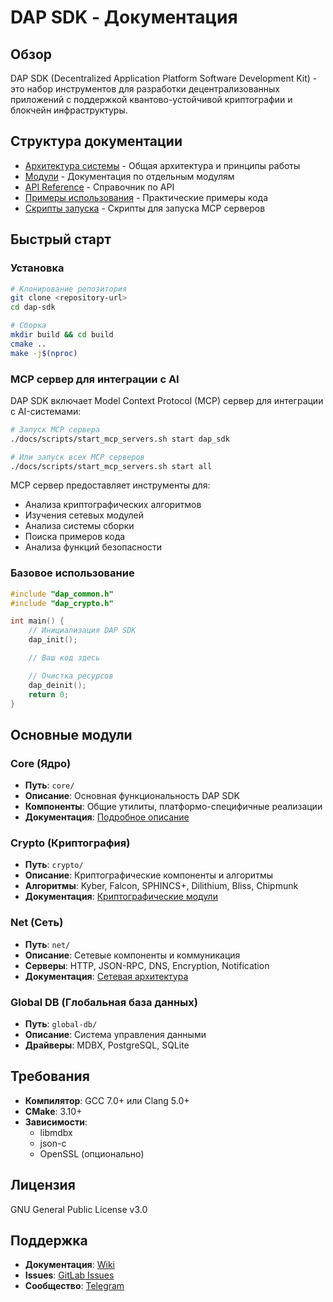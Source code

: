 # DAP SDK - Документация

## Обзор

DAP SDK (Decentralized Application Platform Software Development Kit) - это набор инструментов для разработки децентрализованных приложений с поддержкой квантово-устойчивой криптографии и блокчейн инфраструктуры.

## Структура документации

- [Архитектура системы](./architecture.md) - Общая архитектура и принципы работы
- [Модули](./modules/) - Документация по отдельным модулям
- [API Reference](./api/) - Справочник по API
- [Примеры использования](./examples/) - Практические примеры кода
- [Скрипты запуска](./scripts/) - Скрипты для запуска MCP серверов

## Быстрый старт

### Установка

```bash
# Клонирование репозитория
git clone <repository-url>
cd dap-sdk

# Сборка
mkdir build && cd build
cmake ..
make -j$(nproc)
```

### MCP сервер для интеграции с AI

DAP SDK включает Model Context Protocol (MCP) сервер для интеграции с AI-системами:

```bash
# Запуск MCP сервера
./docs/scripts/start_mcp_servers.sh start dap_sdk

# Или запуск всех MCP серверов
./docs/scripts/start_mcp_servers.sh start all
```

MCP сервер предоставляет инструменты для:
- Анализа криптографических алгоритмов
- Изучения сетевых модулей
- Анализа системы сборки
- Поиска примеров кода
- Анализа функций безопасности

### Базовое использование

```c
#include "dap_common.h"
#include "dap_crypto.h"

int main() {
    // Инициализация DAP SDK
    dap_init();

    // Ваш код здесь

    // Очистка ресурсов
    dap_deinit();
    return 0;
}
```

## Основные модули

### Core (Ядро)
- **Путь**: `core/`
- **Описание**: Основная функциональность DAP SDK
- **Компоненты**: Общие утилиты, платформо-специфичные реализации
- **Документация**: [Подробное описание](./modules/core.md)

### Crypto (Криптография)
- **Путь**: `crypto/`
- **Описание**: Криптографические компоненты и алгоритмы
- **Алгоритмы**: Kyber, Falcon, SPHINCS+, Dilithium, Bliss, Chipmunk
- **Документация**: [Криптографические модули](./modules/crypto.md)

### Net (Сеть)
- **Путь**: `net/`
- **Описание**: Сетевые компоненты и коммуникация
- **Серверы**: HTTP, JSON-RPC, DNS, Encryption, Notification
- **Документация**: [Сетевая архитектура](./modules/net.md)

### Global DB (Глобальная база данных)
- **Путь**: `global-db/`
- **Описание**: Система управления данными
- **Драйверы**: MDBX, PostgreSQL, SQLite

## Требования

- **Компилятор**: GCC 7.0+ или Clang 5.0+
- **CMake**: 3.10+
- **Зависимости**: 
  - libmdbx
  - json-c
  - OpenSSL (опционально)

## Лицензия

GNU General Public License v3.0

## Поддержка

- **Документация**: [Wiki](https://wiki.demlabs.net)
- **Issues**: [GitLab Issues](https://gitlab.demlabs.net/dap/dap-sdk/-/issues)
- **Сообщество**: [Telegram](https://t.me/cellframe)
